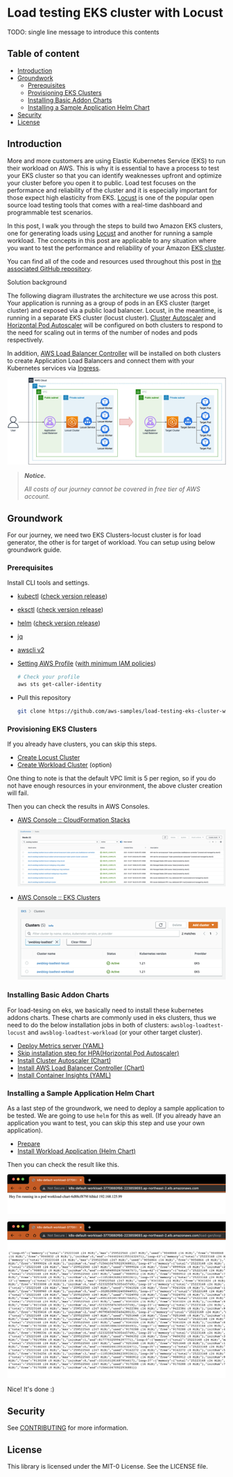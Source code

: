 # Load testing EKS cluster with Locust

TODO: single line message to introduce this contents

## Table of content

- [Introduction](#introduction)
- [Groundwork](#groundwork)
  - [Prerequisites](#prerequisites)
  - [Provisioning EKS Clusters](#provisioning-eks-clusters)
  - [Installing Basic Addon Charts](#installing-basic-addon-charts)
  - [Installing a Sample Application Helm Chart](#installing-a-sample-application-helm-chart)
- [Security](#security)
- [License](#license)

## Introduction

More and more customers are using Elastic Kubernetes Service (EKS) to run their workload on AWS. This is why it is essential to have a process to test your EKS cluster so that you can identify weaknesses upfront and optimize your cluster before you open it to public. Load test focuses on the performance and reliability of the cluster and it is especially important for those expect high elasticity from EKS. [Locust](https://locust.io/) is one of the popular open source load testing tools that comes with a real-time dashboard and programmable test scenarios.

In this post, I walk you through the steps to build two Amazon EKS clusters, one for generating loads using [Locust](https://locust.io/) and another for running a sample workload. The concepts in this post are applicable to any situation where you want to test the performance and reliability of your Amazon [EKS cluster](https://aws.amazon.com/eks).

You can find all of the code and resources used throughout this post in [the associated GitHub repository](https://github.com/aws-samples/load-testing-eks-cluster-with-locust).

Solution background

The following diagram illustrates the architecture we use across this post. Your application is running as a group of pods in an EKS cluster (target cluster) and exposed via a public load balancer. Locust, in the meantime, is running in a separate EKS cluster (locust cluster). [Cluster Autoscaler](https://docs.aws.amazon.com/eks/latest/userguide/cluster-autoscaler.html) and [Horizontal Pod Autoscaler](https://docs.aws.amazon.com/eks/latest/userguide/horizontal-pod-autoscaler.html) will be configured on both clusters to respond to the need for scaling out in terms of the number of nodes and pods respectively.

In addition, [AWS Load Balancer Controller](https://github.com/aws/eks-charts/tree/master/stable/aws-load-balancer-controller) will be installed on both clusters to create Application Load Balancers and connect them with your Kubernetes services via [Ingress](https://kubernetes.io/docs/concepts/services-networking/ingress/).

![concept](./concept.jpg)

> _**Notice.**_
>
> _All costs of our journey cannot be covered in free tier of AWS account._

## Groundwork

For our journey, we need two EKS Clusters-locust cluster is for load generator, the other is for target of workload. You can setup using below groundwork guide.

### Prerequisites

Install CLI tools and settings.

- [kubectl](https://kubernetes.io/docs/tasks/tools/#kubectl) ([check version release](https://kubernetes.io/releases/))
- [eksctl](https://eksctl.io/introduction/#installation) ([check version release](https://github.com/weaveworks/eksctl/releases))
- [helm](https://helm.sh/docs/intro/install/) ([check version release](https://github.com/helm/helm/releases))
- [jq](https://stedolan.github.io/jq/download/)
- [awscli v2](https://docs.aws.amazon.com/cli/latest/userguide/getting-started-version.html)
- [Setting AWS Profile](https://docs.aws.amazon.com/cli/latest/userguide/cli-configure-profiles.html) ([with minimum IAM policies](https://eksctl.io/usage/minimum-iam-policies/))

  ```bash
  # Check your profile
  aws sts get-caller-identity
  ```

- Pull this repository

  ```bash
  git clone https://github.com/aws-samples/load-testing-eks-cluster-with-locust
  ```

### Provisioning EKS Clusters

If you already have clusters, you can skip this steps.

- [Create Locust Cluster](./groundwork/eks-clusters#create-locust-cluster)
- [Create Workload Cluster](./groundwork/eks-clusters#create-workload-cluster) (option)

One thing to note is that the default VPC limit is 5 per region, so if you do not have enough resources in your environment, the above cluster creation will fail.

Then you can check the results in AWS Consoles.

- [AWS Console :: CloudFormation Stacks](https://console.aws.amazon.com/cloudformation/home#/stacks?filteringStatus=active&filteringText=awsblog-loadtest&viewNested=true&hideStacks=false)

  ![cfn-console-result](./groundwork/eks-clusters/result-images/cfn-console.png)

- [AWS Console :: EKS Clusters](https://console.aws.amazon.com/eks/home)

  ![eks-console-result](./groundwork/eks-clusters/result-images/eks-console.png)

### Installing Basic Addon Charts

For load-tesing on eks, we basically need to install these kubernetes addons charts. These charts are commonly used in eks clusters, thus we need to do the below installation jobs in both of clusters: `awsblog-loadtest-locust` and `awsblog-loadtest-workload` (or your other target cluster).

- [Deploy Metrics server (YAML)](./groundwork/eks-clusters#deploy-metrics-server-yaml)
- [Skip installation step for HPA(Horizontal Pod Autoscaler)](./groundwork/eks-clusters#skip-installation-step-for-hpa)
- [Install Cluster Autoscaler (Chart)](./groundwork/eks-clusters#install-ca-helm-chart)
- [Install AWS Load Balancer Controller (Chart)](./groundwork/eks-clusters#install-aws-load-balancer-controller-helm-chart)
- [Install Container Insights (YAML)](./groundwork/eks-clusters#install-container-insights)

### Installing a Sample Application Helm Chart

As a last step of the groundwork, we need to deploy a sample application to be tested. We are going to use `helm` for this as well. (If you already have an application you want to test, you can skip this step and use your own application).

- [Prepare](./groundwork/install-sample-app#prepare)
- [Install Workload Application (Helm Chart)](./groundwork/install-sample-app#install-workload-application-helm-chart)

Then you can check the result like this.

![ingress-home.png](./groundwork/install-sample-app/ingress-home.png)

![ingress-load-gen.png](./groundwork/install-sample-app/ingress-load-gen.png)

Nice! It's done :)

## Security

See [CONTRIBUTING](CONTRIBUTING.md#security-issue-notifications) for more information.

## License

This library is licensed under the MIT-0 License. See the LICENSE file.
